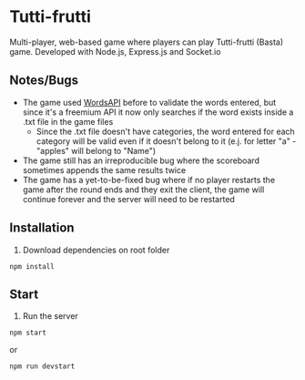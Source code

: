 # Tutti-frutti

Multi-player, web-based game where players can play Tutti-frutti (Basta) game. Developed with Node.js, Express.js and Socket.io

## Notes/Bugs

- The game used [WordsAPI](https://www.wordsapi.com/) before to validate the words entered, but since it's a freemium API it now only searches if the word exists inside a .txt file in the game files
  - Since the .txt file doesn't have categories, the word entered for each category will be valid even if it doesn't belong to it (e.j. for letter "a" - "apples" will belong to "Name")
- The game still has an irreproducible bug where the scoreboard sometimes appends the same results twice
- The game has a yet-to-be-fixed bug where if no player restarts the game after the round ends and they exit the client, the game will continue forever and the server will need to be restarted

## Installation

1. Download dependencies on root folder

```
npm install
```

## Start

1. Run the server

```
npm start
```

or

```
npm run devstart
```
